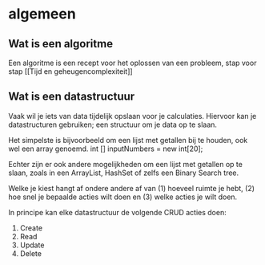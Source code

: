 # algemeen
## Wat is een algoritme
Een algoritme is een recept voor het oplossen van een probleem, stap voor stap
[[Tijd en geheugencomplexiteit]]
## Wat is een datastructuur
Vaak wil je iets van data tijdelijk opslaan voor je calculaties. Hiervoor kan
je datastructuren gebruiken; een structuur om je data op te slaan.

Het simpelste is bijvoorbeeld om een lijst met getallen bij te houden, ook
wel een array genoemd.
int [] inputNumbers = new int[20];

Echter zijn er ook andere mogelijkheden om een lijst met getallen op te
slaan, zoals in een ArrayList, HashSet of zelfs een Binary Search tree.

Welke je kiest hangt af ondere andere af van (1) hoeveel ruimte je hebt,
(2) hoe snel je bepaalde acties wilt doen en (3) welke acties je wilt doen.

In principe kan elke datastructuur de volgende CRUD acties doen:
1. Create 
2. Read
3. Update 
4. Delete

